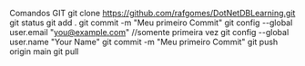 Comandos GIT
git clone https://github.com/rafgomes/DotNetDBLearning.git
git status
git add .
git commit -m "Meu primeiro Commit"
git config --global user.email "you@example.com" //somente primeira vez
git config --global user.name "Your Name"
git commit -m "Meu primeiro Commit"
git push origin main
git pull
